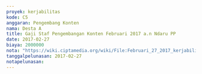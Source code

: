 ```yaml
---
proyek: kerjabilitas
kode: C5
anggaran: Pengembang Konten
nama: Desta A
title: Gaji Staf Pengembangan Konten Februari 2017 a.n Ndaru PP
date: 2017-02-27
biaya: 2000000
nota: "https://wiki.ciptamedia.org/wiki/File:Februari_27_2017_kerjabilitas_C5_gaji_pengembang_konten_ndaru524.jpg"
tanggalpelunasan: 2017-02-27
notapelunasan:
---
```

